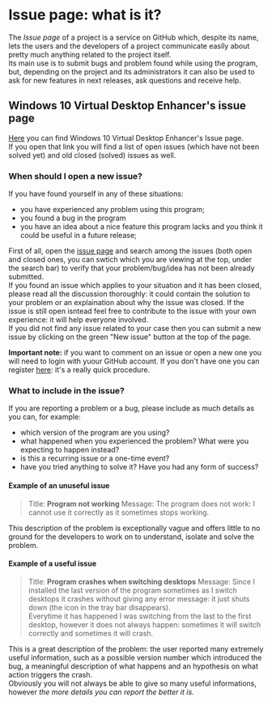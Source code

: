 # Issue page: what is it?

The _Issue page_ of a project is a service on GitHub which, despite its name, lets the users and  the developers of a project communicate easily about pretty much anything related to the project itself.  
Its main use is to submit bugs and problem found while using the program, but, depending on the project and its administrators it can also be used to ask for new features in next releases, ask questions and receive help.

## Windows 10 Virtual Desktop Enhancer's issue page

[Here](https://github.com/sdias/win-10-virtual-desktop-enhancer/issues/) you can find Windows 10 Virtual Desktop Enhancer's Issue page.  
If you open that link you will find a list of open issues (which have not been solved yet) and old closed (solved) issues as well.

### When should I open a new issue?

If you have found yourself in any of these situations:

- you have experienced any problem using this program;
- you found a bug in the program
- you have an idea about a nice feature this program lacks and you think it could be useful in a future release;

First of all, open the [issue page](https://github.com/sdias/win-10-virtual-desktop-enhancer/issues/) and search among the issues (both open and closed ones, you can swtich which you are viewing at the top, under the search bar) to verify that your problem/bug/idea has not been already submitted.  
If you found an issue which applies to your situation and it has been closed, please read all the discussion thoroughly: it could contain the solution to your problem or an explaination about why the issue was closed. If the issue is still open isntead feel free to contribute to the issue with your own experience: it will help everyone involved.  
If you did not find any issue related to your case then you can submit a new issue by clicking on the green "New issue" button at the top of the page.

**Important note:** if you want to comment on an issue or open a new one you will need to login with yuour GitHub account. If you don't have one you can register [here](https://github.com/join): it's a really quick procedure.

### What to include in the issue?

If you are reporting a problem or a bug, please include as much details as you can, for example:

- which version of the program are you using?
- what happened when you experienced the problem? What were you expecting to happen instead?
- is this a recurring issue or a one-time event?
- have you tried anything to solve it? Have you had any form of success?

#### Example of an unuseful issue

> Title: **Program not working**
> Message: The program does not work: I cannot use it correctly as it sometimes stops working.

This description of the problem is exceptionally vague and offers little to no ground for the developers to work on to understand, isolate and solve the problem.

#### Example of a useful issue

> Title: **Program crashes when switching desktops**
> Message: Since I installed the last version of the program sometimes as I switch desktops it crashes without giving any error message: it just shuts down (the icon in the tray bar disappears).  
> Everytime it has happened I was switching from the last to the first desktop, however it does not always happen: sometimes it will switch correctly and sometimes it will crash.

This is a great description of the problem: the user reported many extremely useful information, such as a possible version number which introduced the bug, a meaningful description of what happens and an hypothesis on what action triggers the crash.  
Obviously you will not always be able to give so many useful informations, however _the more details you can report the better it is_.
